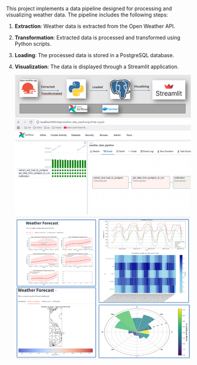 This project implements a data pipeline designed for processing and visualizing weather data. The pipeline includes the following steps:
1. **Extraction**: Weather data is extracted from the Open Weather API.
2. **Transformation**: Extracted data is processed and transformed using Python scripts.
3. **Loading**: The processed data is stored in a PostgreSQL database.
4. **Visualization**: The data is displayed through a Streamlit application.

    ![Raw Data](README/Architecture.png)
    ![Raw Data]( README/airflow.png)
    ![Raw Data]( README/streamlit.png)

   

